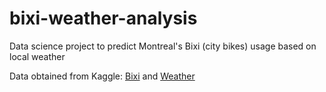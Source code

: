 # bixi-weather-analysis
Data science project to predict Montreal's Bixi (city bikes) usage based on local weather

Data obtained from Kaggle: [Bixi](https://www.kaggle.com/aubertsigouin/biximtl) and [Weather](https://www.kaggle.com/selfishgene/historical-hourly-weather-data)
